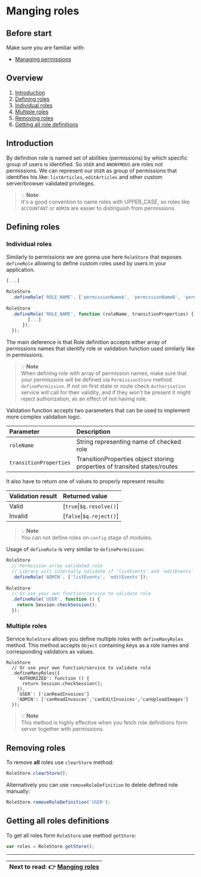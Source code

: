 Manging roles
============================

Before start
----------------------------

Make sure you are familiar with:
- [Managing permissions](https://github.com/Narzerus/angular-permission/blob/development/docs/1-manging-permissions.md)   

Overview
----------------------------

1. [Introduction](https://github.com/Narzerus/angular-permission/blob/development/docs/2-manging-roles.md#before-start)
2. [Defining roles](https://github.com/Narzerus/angular-permission/blob/development/docs/2-manging-roles.md#defining-roles)
  1. [Individual roles](https://github.com/Narzerus/angular-permission/blob/development/docs/2-manging-roles.md#individual-roles)
  2. [Multiple roles](https://github.com/Narzerus/angular-permission/blob/development/docs/2-manging-roles.md#multiple-roles)
3. [Removing roles](https://github.com/Narzerus/angular-permission/blob/development/docs/2-manging-roles.md#removing-roles)
4. [Getting all role definitions](https://github.com/Narzerus/angular-permission/blob/development/docs/2-manging-roles.md#getting-all-roles-definitions)

Introduction
----------------------------
By definition role is named set of abilities (permissions) by which specific group of users is identified. 
So `USER` and `ANONYMOUS` are roles not permissions. We can represent our `USER` as group of permissions that identifies his like: `listArticles`, `editArticles` and other custom server/browser validated privileges.    

> :bulb: **Note**   
> It's a good convention to name roles with UPPER_CASE, so roles like `ACCOUNTANT` or `ADMIN` are easier to distinguish from permissions.

Defining roles
----------------------------

### Individual roles

Similarly to permissions we are gonna use here `RoleStore` that exposes `defineRole` allowing to define custom roles used by users in your application. 

```javascript
[...]

RoleStore
  .defineRole('ROLE_NAME', ['permissionNameA', 'permissionNameB', 'permissionNameC', ...])
  
RoleStore
  .defineRole('ROLE_NAME', function (roleName, transitionProperties) {
        [...]
      });
  });
```

The main deference is that Role definition accepts either array of permissions names that identify role or validation function used similarly like in permissions.

> :bulb: **Note**   
> When defining role with array of permission names, make sure that your permissions will be defined via `PermissionStore` method `definePermission`. If not on first state or route check `Authorisation` service will call for their validity, and if they won't be present it might reject authorization, as an effect of not having role.

Validation function accepts two parameters that can be used to implement more complex validation logic.

| Parameter              | Description                                                               | 
| :--------------------- | :------------------------------------------------------------------------ |
| `roleName`             | String representing name of checked role                                  |
| `transitionProperties` | TransitionProperties object storing properties of transited states/routes |


It also have to return one of values to properly represent results:
 
| Validation result      | Returned value             | 
| :--------------------- | :------------------------- |
| Valid                  | [`true`\|`$q.resolve()`]   |
| Invalid                | [`false`\|`$q.reject()`]   |

> :bulb: **Note**   
> You can not define roles on `config` stage of modules.

Usage of `defineRole` is very similar to `definePermission`:

```javascript
RoleStore
  // Permission array validated role
  // Library will internally validate if 'listEvents' and 'editEvents' permissions are valid when checking if role is valid   
  .defineRole('ADMIN', ['listEvents', 'editEvents']);  
  
RoleStore    
  // Or use your own function/service to validate role
  .defineRole('USER', function () {        
    return Session.checkSession();
  });
```

### Multiple roles

Service `RoleStore` allows you define multiple roles with `defineManyRoles` method. This method accepts `Object` containing keys as a role names and corresponding validators as values. 

```
RoleStore    
  // Or use your own function/service to validate role
  .defineManyRoles({
    'AUTHORIZED': function () {        
      return Session.checkSession();
    }),
    `USER`: ['canReadInvoices']
    'ADMIN': ['canReadInvoices','canEditInvoices','canUploadImages']
  });
```

> :bulb: **Note**   
> This method is highly effective when you fetch role definitions form server together with permissions.   

Removing roles
----------------------------

To remove **all** roles use `clearStore` method:  

```javascript
RoleStore.clearStore();
```

Alternatively you can use `removeRoleDefinition` to delete defined role manually:

```javascript
RoleStore.removeRoleDefinition('USER');
```

Getting all roles definitions
----------------------------

To get all roles form `RoleStore` use method `getStore`:

```javascript
var roles = RoleStore.getStore();
```

----------------------------

| **Next to read**: :point_right: [Manging roles](https://github.com/Narzerus/angular-permission/blob/development/docs/3-controlling-access-in-views.md) |
| --- |